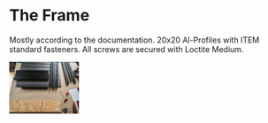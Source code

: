 
# The Frame

Mostly according to the documentation. 20x20 Al-Profiles with ITEM standard fasteners. All screws are secured with Loctite Medium.

<img src="./imgs/frame1.jpg" width="25%" height="25%">
